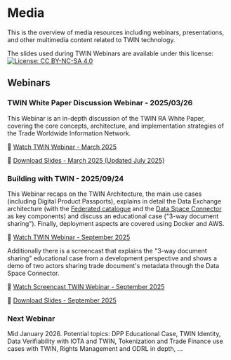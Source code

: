# Media

This is the overview of media resources including webinars, presentations, and other multimedia content related to TWIN technology.

The slides used during TWIN Webinars are available under this license: [![License: CC BY-NC-SA 4.0](https://img.shields.io/badge/License-CC%20BY--NC--SA%204.0-lightgrey.svg)](https://creativecommons.org/licenses/by-nc-sa/4.0/)

## Webinars

### TWIN White Paper Discussion Webinar - 2025/03/26

This Webinar is an in-depth discussion of the TWIN RA White Paper, covering the core concepts, architecture, and implementation strategies of the Trade Worldwide Information Network.

🎥 [Watch TWIN Webinar - March 2025](https://youtu.be/2eFvuq0upqY?si=QS4SI356Mq5eO-sy)

📘 [Download Slides - March 2025 (Updated July 2025)](/pdf/TWIN_Slides_Webinar_Q1_2025_Final_with_updates_July_2025.pdf)

### Building with TWIN - 2025/09/24

This Webinar recaps on the TWIN Architecture, the main use cases (including Digital Product Passports), explains in detail the Data Exchange architecture (with the [Federated catalogue](https://github.com/twinfoundation/federated-catalogue) and the [Data Space Connector](https://github.com/twinfoundation/data-space-connector) as key components) and discuss an educational case ("3-way document sharing"). Finally, deployment aspects are covered using Docker and AWS.

🎥 [Watch TWIN Webinar - September 2025](https://youtu.be/i-KkG9NsHJg)

Additionally there is a screencast that explains the "3-way document sharing" educational case from a development perspective and shows a demo of two actors sharing trade document's metadata through the Data Space Connector.

🎥 [Watch Screencast TWIN Webinar - September 2025](https://youtu.be/EWvEPuEX5Ng)

📘 [Download Slides - September 2025](/pdf/TWIN_Slides_Webinar_September_2025.pdf)

### Next Webinar

Mid January 2026. Potential topics: DPP Educational Case, TWIN Identity, Data Verifiability with IOTA and TWIN, Tokenization and Trade Finance use cases with TWIN, Rights Management and ODRL in depth, ...
